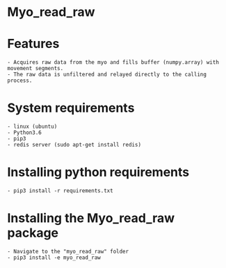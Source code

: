 # Myo_read_raw

# Features
    - Acquires raw data from the myo and fills buffer (numpy.array) with movement segments.
    - The raw data is unfiltered and relayed directly to the calling process.
    
# System requirements
    - linux (ubuntu)
    - Python3.6
    - pip3
    - redis server (sudo apt-get install redis)

# Installing python requirements
    - pip3 install -r requirements.txt
    
# Installing the Myo_read_raw package
    - Navigate to the "myo_read_raw" folder
    - pip3 install -e myo_read_raw